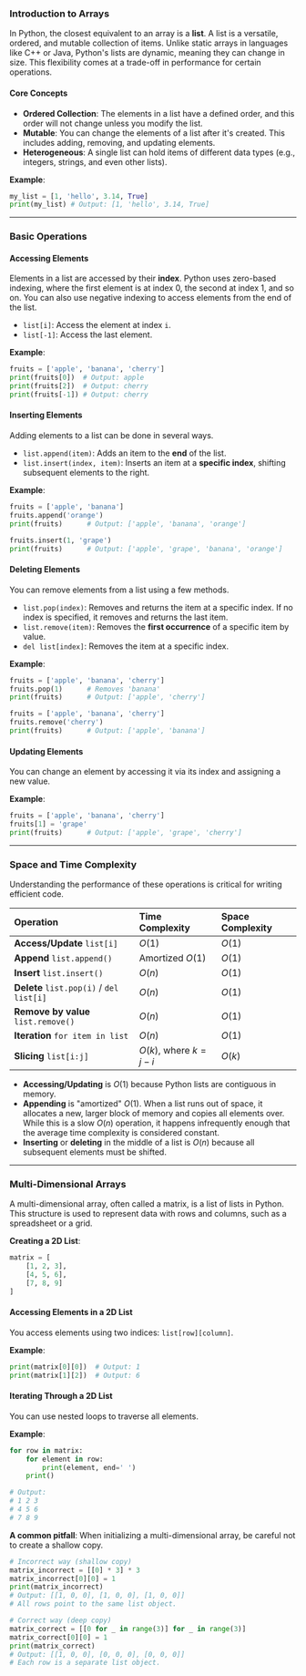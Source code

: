 ### Introduction to Arrays

In Python, the closest equivalent to an array is a **list**. A list is a versatile, ordered, and mutable collection of items. Unlike static arrays in languages like C++ or Java, Python's lists are dynamic, meaning they can change in size. This flexibility comes at a trade-off in performance for certain operations.

#### **Core Concepts**

  * **Ordered Collection**: The elements in a list have a defined order, and this order will not change unless you modify the list.
  * **Mutable**: You can change the elements of a list after it's created. This includes adding, removing, and updating elements.
  * **Heterogeneous**: A single list can hold items of different data types (e.g., integers, strings, and even other lists).

**Example**:

```python
my_list = [1, 'hello', 3.14, True]
print(my_list) # Output: [1, 'hello', 3.14, True]
```

-----

### Basic Operations

#### **Accessing Elements**

Elements in a list are accessed by their **index**. Python uses zero-based indexing, where the first element is at index 0, the second at index 1, and so on. You can also use negative indexing to access elements from the end of the list.

  * `list[i]`: Access the element at index `i`.
  * `list[-1]`: Access the last element.

**Example**:

```python
fruits = ['apple', 'banana', 'cherry']
print(fruits[0])  # Output: apple
print(fruits[2])  # Output: cherry
print(fruits[-1]) # Output: cherry
```

#### **Inserting Elements**

Adding elements to a list can be done in several ways.

  * `list.append(item)`: Adds an item to the **end** of the list.
  * `list.insert(index, item)`: Inserts an item at a **specific index**, shifting subsequent elements to the right.

**Example**:

```python
fruits = ['apple', 'banana']
fruits.append('orange')
print(fruits)      # Output: ['apple', 'banana', 'orange']

fruits.insert(1, 'grape')
print(fruits)      # Output: ['apple', 'grape', 'banana', 'orange']
```

#### **Deleting Elements**

You can remove elements from a list using a few methods.

  * `list.pop(index)`: Removes and returns the item at a specific index. If no index is specified, it removes and returns the last item.
  * `list.remove(item)`: Removes the **first occurrence** of a specific item by value.
  * `del list[index]`: Removes the item at a specific index.

**Example**:

```python
fruits = ['apple', 'banana', 'cherry']
fruits.pop(1)      # Removes 'banana'
print(fruits)      # Output: ['apple', 'cherry']

fruits = ['apple', 'banana', 'cherry']
fruits.remove('cherry')
print(fruits)      # Output: ['apple', 'banana']
```

#### **Updating Elements**

You can change an element by accessing it via its index and assigning a new value.

**Example**:

```python
fruits = ['apple', 'banana', 'cherry']
fruits[1] = 'grape'
print(fruits)      # Output: ['apple', 'grape', 'cherry']
```

-----

### Space and Time Complexity

Understanding the performance of these operations is critical for writing efficient code.

| Operation | Time Complexity | Space Complexity |
| :--- | :--- | :--- |
| **Access/Update** `list[i]` | $O(1)$ | $O(1)$ |
| **Append** `list.append()` | Amortized $O(1)$ | $O(1)$ |
| **Insert** `list.insert()` | $O(n)$ | $O(1)$ |
| **Delete** `list.pop(i)` / `del list[i]` | $O(n)$ | $O(1)$ |
| **Remove by value** `list.remove()` | $O(n)$ | $O(1)$ |
| **Iteration** `for item in list` | $O(n)$ | $O(1)$ |
| **Slicing** `list[i:j]` | $O(k)$, where $k=j-i$ | $O(k)$ |

  * **Accessing/Updating** is $O(1)$ because Python lists are contiguous in memory.
  * **Appending** is "amortized" $O(1)$. When a list runs out of space, it allocates a new, larger block of memory and copies all elements over. While this is a slow $O(n)$ operation, it happens infrequently enough that the average time complexity is considered constant.
  * **Inserting** or **deleting** in the middle of a list is $O(n)$ because all subsequent elements must be shifted.

-----

### Multi-Dimensional Arrays

A multi-dimensional array, often called a matrix, is a list of lists in Python. This structure is used to represent data with rows and columns, such as a spreadsheet or a grid.

**Creating a 2D List**:

```python
matrix = [
    [1, 2, 3],
    [4, 5, 6],
    [7, 8, 9]
]
```

#### **Accessing Elements in a 2D List**

You access elements using two indices: `list[row][column]`.

**Example**:

```python
print(matrix[0][0])  # Output: 1
print(matrix[1][2])  # Output: 6
```

#### **Iterating Through a 2D List**

You can use nested loops to traverse all elements.

**Example**:

```python
for row in matrix:
    for element in row:
        print(element, end=' ')
    print()

# Output:
# 1 2 3
# 4 5 6
# 7 8 9
```

**A common pitfall**: When initializing a multi-dimensional array, be careful not to create a shallow copy.

```python
# Incorrect way (shallow copy)
matrix_incorrect = [[0] * 3] * 3
matrix_incorrect[0][0] = 1
print(matrix_incorrect)
# Output: [[1, 0, 0], [1, 0, 0], [1, 0, 0]]
# All rows point to the same list object.

# Correct way (deep copy)
matrix_correct = [[0 for _ in range(3)] for _ in range(3)]
matrix_correct[0][0] = 1
print(matrix_correct)
# Output: [[1, 0, 0], [0, 0, 0], [0, 0, 0]]
# Each row is a separate list object.
```